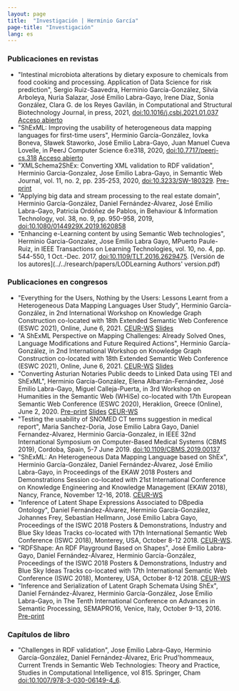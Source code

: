 ```yaml
---
layout: page
title:  "Investigación | Herminio García"
page-title: "Investigación"
lang: es
---
```


### Publicaciones en revistas
* "Intestinal microbiota alterations by dietary exposure to chemicals from food cooking and processing. Application of Data Science for risk prediction", Sergio Ruiz-Saavedra, Herminio García-González, Silvia Arboleya, Nuria Salazar, José Emilio Labra-Gayo, Irene Díaz, Sonia González, Clara G. de los Reyes Gavilán, in Computational and Structural Biotechnology Journal, in press, 2021, [doi:10.1016/j.csbj.2021.01.037](https://doi.org/10.1016/j.csbj.2021.01.037) [Acceso abierto](https://www.sciencedirect.com/science/article/pii/S2001037021000416)
* "ShExML: Improving the usability of heterogeneous data mapping languages for first-time users", Herminio García-González, Iovka Boneva, Sławek Staworko, José Emilio Labra-Gayo, Juan Manuel Cueva Lovelle, in PeerJ Computer Science 6:e318, 2020, [doi:10.7717/peerj-cs.318](https://doi.org/10.7717/peerj-cs.318) [Acceso abierto](https://peerj.com/articles/cs-318.pdf)
* "XMLSchema2ShEx: Converting XML validation to RDF validation", Herminio Garcia-Gonzalez, Jose Emilio Labra-Gayo, in Semantic Web Journal, vol. 11, no. 2, pp. 235-253, 2020, [doi:10.3233/SW-180329](https://dx.doi.org/10.3233/SW-180329). [Pre-print](http://www.semantic-web-journal.net/system/files/swj1824.pdf)
* "Applying big data and stream processing to the real estate domain", Herminio García-González, Daniel Fernández-Álvarez, José Emilio Labra-Gayo, Patricia Ordóñez de Pablos, in Behaviour & Information Technology, vol. 38, no. 9, pp. 950-958, 2019, [doi:10.1080/0144929X.2019.1620858](https://dx.doi.org/10.1080/0144929X.2019.1620858)
* "Enhancing e-Learning content by using Semantic Web technologies", Herminio Garcia-Gonzalez, Jose Emilio Labra Gayo, MPuerto Paule-Ruiz, in IEEE Transactions on Learning Technologies, vol. 10, no. 4, pp. 544-550, 1 Oct.-Dec. 2017, [doi:10.1109/TLT.2016.2629475](https://dx.doi.org/10.1109/TLT.2016.2629475). [Versión de los autores](../../research/papers/LODLearning Authors' version.pdf)

### Publicaciones en congresos
* "Everything for the Users, Nothing by the Users: Lessons Learnt from a Heterogeneous Data Mapping Languages User Study", Herminio García-González, in 2nd International Workshop on Knowledge Graph Construction co-located with 18th Extended Semantic Web Conference (ESWC 2021), Online, June 6, 2021. [CEUR-WS](http://ceur-ws.org/Vol-2873/paper1.pdf) [Slides](../../research/slides/EverythingForTheUsersNothingByTheUsersSlides.pdf)
* "A ShExML Perspective on Mapping Challenges: Already Solved Ones, Language Modifications and Future Required Actions", Herminio García-González, in 2nd International Workshop on Knowledge Graph Construction co-located with 18th Extended Semantic Web Conference (ESWC 2021), Online, June 6, 2021. [CEUR-WS](http://ceur-ws.org/Vol-2873/paper2.pdf) [Slides](../../research/slides/AShExMLPerspectiveOnMappingChallengesSlides.pdf)
* "Converting Asturian Notaries Public deeds to Linked Data using TEI and ShExML", Herminio García-González, Elena Albarrán-Fernández, José Emilio Labra-Gayo, Miguel Calleja-Puerta, in 3rd Workshop on Humanities in the Semantic Web (WHiSe) co-located with 17th European Semantic Web Conference (ESWC 2020), Heraklion, Greece (Online), June 2, 2020. [Pre-print](../../research/papers/AsturianNotaries2LOD.pdf) [Slides](../../research/slides/AsturianNotaries2LODSlides.pdf) [CEUR-WS](http://ceur-ws.org/Vol-2695/paper5.pdf)
* "Testing the usability of SNOMED CT terms suggestion in medical report", Maria Sanchez-Doria, Jose Emilio Labra Gayo, Daniel Fernandez-Alvarez, Herminio Garcia-Gonzalez, in IEEE 32nd International Symposium on Computer-Based Medical Systems (CBMS 2019), Cordoba, Spain, 5-7 June 2019. [doi:10.1109/CBMS.2019.00137](https://doi.org/10.1109/CBMS.2019.00137)
* "ShExML: An Heterogeneous Data Mapping Language based on ShEx", Herminio García-González, Daniel Fernández-Álvarez, José Emilio Labra-Gayo, in Proceedings of the EKAW 2018 Posters and Demonstrations Session co-located with 21st International Conference on Knowledge Engineering and Knowledge Management (EKAW 2018), Nancy, France, November 12-16, 2018. [CEUR-WS](http://ceur-ws.org/Vol-2262/ekaw-poster-08.pdf)
* "Inference of Latent Shape Expressions Associated to DBpedia Ontology", Daniel Fernández-Álvarez, Herminio García-González, Johannes Frey, Sebastian Hellmann, José Emilio Labra Gayo, Proceedings of the ISWC 2018 Posters & Demonstrations, Industry and Blue Sky Ideas Tracks co-located with 17th International Semantic Web Conference (ISWC 2018), Monterey, USA, October 8-12 2018. [CEUR-WS](http://ceur-ws.org/Vol-2180/paper-15.pdf).
* "RDFShape: An RDF Playground Based on Shapes", José Emilio Labra-Gayo, Daniel Fernández-Álvarez, Herminio García-González, Proceedings of the ISWC 2018 Posters & Demonstrations, Industry and Blue Sky Ideas Tracks co-located with 17th International Semantic Web Conference (ISWC 2018), Monterey, USA, October 8-12 2018. [CEUR-WS](http://ceur-ws.org/Vol-2180/paper-35.pdf)
* "Inference and Serialization of Latent Graph Schemata Using ShEx", Daniel Fernández-Álvarez, Herminio García-González, Jose Emilio Labra-Gayo, in The Tenth International Conference on Advances in Semantic Processing, SEMAPRO16, Venice, Italy, October 9-13, 2016. [Pre-print](http://labra.weso.es/pdf/2016_InferenceSerializationShEx.pdf)

### Capítulos de libro
* "Challenges in RDF validation", Jose Emilio Labra-Gayo, Herminio García-González, Daniel Fernández-Álvarez, Eric Prud'hommeaux, Current Trends in Semantic Web Technologies: Theory and Practice, Studies in Computational Intelligence, vol 815. Springer, Cham [doi:10.1007/978-3-030-06149-4_6](https://doi.org/10.1007/978-3-030-06149-4_6).

